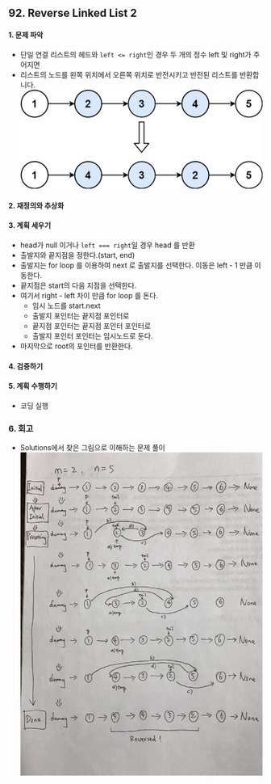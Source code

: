## 92. Reverse Linked List 2
#### 1. 문제 파악
- 단일 연결 리스트의 헤드와 `left <= right`인 경우 두 개의 정수 left 및 right가 주어지면 
- 리스트의 노드를 왼쪽 위치에서 오른쪽 위치로 반전시키고 반전된 리스트를 반환합니다.
![img.png](img.png)
#### 2. 재정의와 추상화
#### 3. 계획 세우기
- head가 null 이거나 `left === right`일 경우 head 를 반환
- 출발지와 끝지점을 정한다.(start, end)
- 출발지는 for loop 를 이용하여 next 로 출발지를 선택한다. 이동은 left - 1 만큼 이동한다.
- 끝지점은 start의 다음 지점을 선택한다.
- 여기서 right - left 차이 만큼 for loop 를 돈다.
  - 임시 노드를 start.next
  - 출발지 포인터는 끝지점 포인터로
  - 끝지점 포인터는 끝지점 포인터 포인터로
  - 출발지 포인터 포인터는 임시노드로 둔다.
- 마지막으로 root의 포인터를 반환한다.
#### 4. 검증하기
#### 5. 계획 수행하기
- 코딩 실행

### 6. 회고
- Solutions에서 찾은 그림으로 이해하는 문제 풀이
![img_1.png](img_1.png)
